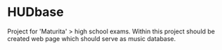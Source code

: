 # HUDbase
Project for 'Maturita' > high school exams. Within this project should be created web page which should serve as music database.
